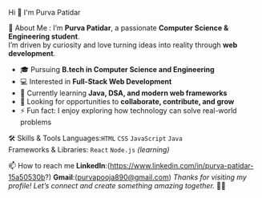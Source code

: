  Hi 👋 I'm Purva Patidar
 
 🚀 About Me :
    I’m **Purva Patidar**, a passionate **Computer Science & Engineering student**.  
    I’m driven by curiosity and love turning ideas into reality through **web development**.
- 🎓 Pursuing **B.tech in Computer Science and Engineering**
- 💻 Interested in **Full-Stack Web Development**
- 🌱 Currently learning **Java, DSA, and modern web frameworks**
- 🤝 Looking for opportunities to **collaborate, contribute, and grow**
- ⚡ Fun fact: I enjoy exploring how technology can solve real-world problems

🛠️ Skills & Tools
 Languages:`HTML` `CSS` `JavaScript` `Java`  
 Frameworks & Libraries: `React` `Node.js` *(learning)* 

📫 How to reach me
 **LinkedIn**:(https://www.linkedin.com/in/purva-patidar-15a50530b?)
 **Gmail**:(purvapooja890@gmail.com)
 *Thanks for visiting my profile! Let’s connect and create something amazing together.* 🚀✨
